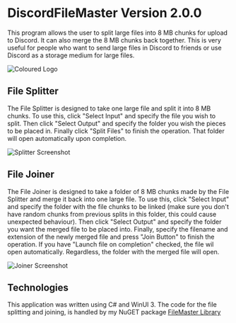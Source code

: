 # DiscordFileMaster Version 2.0.0
This program allows the user to split large files into 8 MB chunks for upload to Discord. It can also merge the 8 MB chunks back together. This is very useful for people who want to send large files in Discord to friends or use Discord as a storage medium for large files.

![Coloured Logo](https://user-images.githubusercontent.com/52577016/202877254-afbdef52-9c1b-481e-acfb-b7e56dcf46bc.png)

## File Splitter
The File Splitter is designed to take one large file and split it into 8 MB chunks. To use this, click "Select Input" and specify the file you wish to split. Then click "Select Output" and specify the folder you wish the pieces to be placed in. Finally click "Split Files" to finish the operation. That folder will open automatically upon completion.

![Splitter Screenshot](https://user-images.githubusercontent.com/52577016/202876835-d69c5bd6-0019-4af0-b289-3b26640afc5b.png)

## File Joiner
The File Joiner is designed to take a folder of 8 MB chunks made by the File Splitter and merge it back into one large file. To use this, click "Select Input" and specify the folder with the file chunks to be linked (make sure you don't have random chunks from previous splits in this folder, this could cause unexpected behaviour).  Then click "Select Output" and specify the folder you want the merged file to be placed into. Finally, specify the filename and extension of the newly merged file and press "Join Button" to finish the operation. If you have "Launch file on completion" checked, the file wil open automatically. Regardless, the folder with the merged file will open.  

![Joiner Screenshot](https://user-images.githubusercontent.com/52577016/202876832-15cc23a3-71e8-4f62-bf3a-663905034c5b.png)

## Technologies
This application was written using C# and WinUI 3. The code for the file splitting and joining, is handled by my NuGET package [FileMaster Library](https://github.com/Shailosingh/FileMaster-Library)
